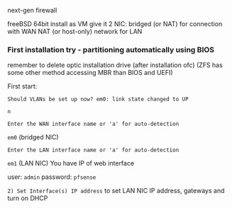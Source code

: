 next-gen firewall

freeBSD 64bit
install as VM
give it 2 NIC:
	bridged (or NAT) for connection with WAN
	NAT (or host-only) network for LAN

### First installation try - partitioning automatically using BIOS
remember to delete optic installation drive (after installation ofc)
(ZFS has some other method accessing MBR than BIOS and UEFI)

First start:
```
Should VLANs be set up now? em0: link state changed to UP
```
`n`
```
Enter the WAN interface name or 'a' for auto-detection
```
`em0` (bridged NIC)
```
Enter the LAN interface name or 'a' for auto-detection
```
`em1` (LAN NIC)
You have IP of web interface

user: `admin`
password: `pfsense`

`2) Set Interface(s) IP address`
to set LAN NIC IP address, gateways and turn on DHCP


